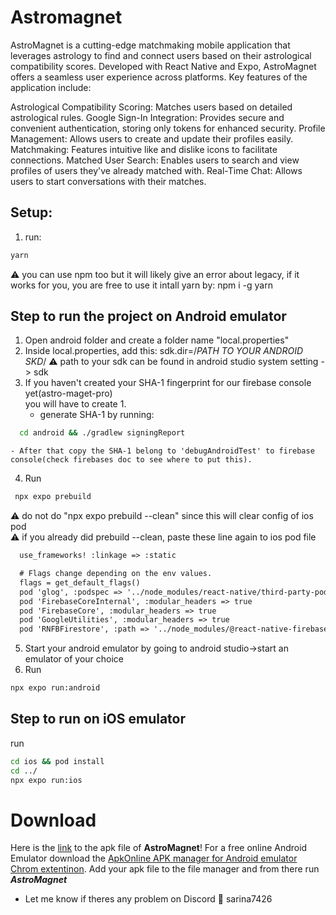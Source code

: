 # Astromagnet
AstroMagnet is a cutting-edge matchmaking mobile application that leverages astrology to find and connect users based on their astrological compatibility scores. Developed with React Native and Expo, AstroMagnet offers a seamless user experience across platforms. Key features of the application include:

Astrological Compatibility Scoring: Matches users based on detailed astrological rules.
Google Sign-In Integration: Provides secure and convenient authentication, storing only tokens for enhanced security.
Profile Management: Allows users to create and update their profiles easily.
Matchmaking: Features intuitive like and dislike icons to facilitate connections.
Matched User Search: Enables users to search and view profiles of users they've already matched with.
Real-Time Chat: Allows users to start conversations with their matches.
## Setup: 
1. run: 
```bat
yarn
``` 
⚠ you can use npm too but it will likely give an error about legacy, if it works for you, you are free to use it
intall yarn by: npm i -g yarn
## Step to run the project on Android emulator
1. Open android folder and create a folder name "local.properties"
2. Inside local.properties, add this: sdk.dir=/*PATH TO YOUR ANDROID SKD*/
⚠ path to your sdk can be found in android studio system setting -> sdk 
3. If you haven't created your SHA-1 fingerprint for our firebase console yet(astro-maget-pro)<br/>
you will have to create 1.
    - generate SHA-1 by running: 
  ```bat
    cd android && ./gradlew signingReport
  ``` 
    - After that copy the SHA-1 belong to 'debugAndroidTest' to firebase console(check firebases doc to see where to put this).  
4. Run 
```bat
 npx expo prebuild
```
⚠ do not do "npx expo prebuild --clean" since this will clear config of ios pod <br/>
⚠ if you already did prebuild --clean, paste these line again to ios pod file
```txt
  use_frameworks! :linkage => :static

  # Flags change depending on the env values.
  flags = get_default_flags()
  pod 'glog', :podspec => '../node_modules/react-native/third-party-podspecs/glog.podspec', :modular_headers => false
  pod 'FirebaseCoreInternal', :modular_headers => true
  pod 'FirebaseCore', :modular_headers => true
  pod 'GoogleUtilities', :modular_headers => true
  pod 'RNFBFirestore', :path => '../node_modules/@react-native-firebase/firestore', :modular_headers => true
```
5. Start your android emulator by going to android studio->start an emulator of your choice
6. Run
```bat
npx expo run:android
```
## Step to run on iOS emulator
run
```bat
cd ios && pod install
cd ../
npx expo run:ios
```
# Download 
Here is the [link](https://drive.google.com/file/d/1M5DoKTKiYn5azwemw1zSJZvEUex2iQ4z/view?usp=sharing) to the apk file of **AstroMagnet**!
For a free online Android Emulator download the [ApkOnline APK manager for Android emulator Chrom extentinon](https://chromewebstore.google.com/detail/apkonline-apk-manager-for/lnhnebkkgjmlgomfkkmkoaefbknopmja). 
Add your apk file to the file manager and from there run ***AstroMagnet***

- Let me know if theres any problem on Discord 🦊 sarina7426
